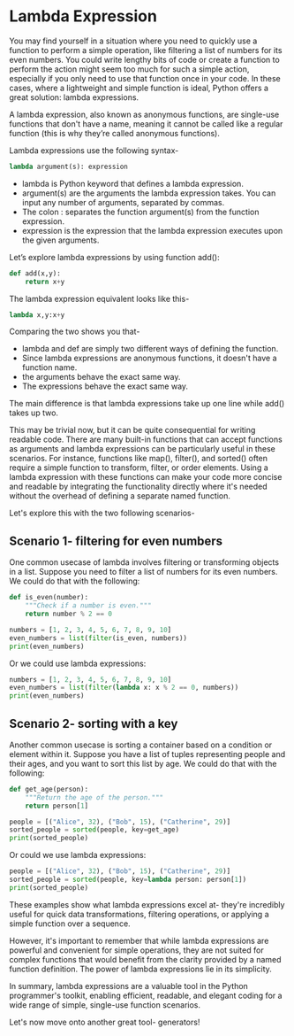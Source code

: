 # Lambda Expression

You may find yourself in a situation where you need to quickly use a function to perform a simple operation, like filtering a list of numbers for its even numbers. You could write lengthy bits of code or create a function to perform the action might seem too much for such a simple action, especially if you only need to use that function once in your code. In these cases, where a lightweight and simple function is ideal, Python offers a great solution: lambda expressions.

A lambda expression, also known as anonymous functions, are single-use functions that don't have a name, meaning it cannot be called like a regular function (this is why they’re called anonymous functions).

Lambda expressions use the following syntax-
```python
lambda argument(s): expression
```

* lambda is Python keyword that defines a lambda expression.
* argument(s) are the arguments the lambda expression takes. You can input any number of arguments, separated by commas.
* The colon : separates the function argument(s) from the function expression.
* expression is the expression that the lambda expression executes upon the given arguments.

Let’s explore lambda expressions by using function add():

```python
def add(x,y):
    return x+y
```

The lambda expression equivalent looks like this-

```python
lambda x,y:x+y
```
Comparing the two shows you that-
* lambda and def are simply two different ways of defining the function.
* Since lambda expressions are anonymous functions, it doesn't have a function name.
* the arguments behave the exact same way.
* The expressions behave the exact same way.

The main difference is that lambda expressions take up one line while add() takes up two.

This may be trivial now, but it can be quite consequential for writing readable code. There are many built-in functions that can accept functions as arguments and lambda expressions can be particularly useful in these scenarios. For instance, functions like map(), filter(), and sorted() often require a simple function to transform, filter, or order elements. Using a lambda expression with these functions can make your code more concise and readable by integrating the functionality directly where it's needed without the overhead of defining a separate named function.

Let's explore this with the two following scenarios-

## Scenario 1- filtering for even numbers

One common usecase of lambda involves filtering or transforming objects in a list. Suppose you need to filter a list of numbers for its even numbers. We could do that with the following: 

```python
def is_even(number):
    """Check if a number is even."""
    return number % 2 == 0

numbers = [1, 2, 3, 4, 5, 6, 7, 8, 9, 10]
even_numbers = list(filter(is_even, numbers))
print(even_numbers)
```

Or we could use lambda expressions:

```python
numbers = [1, 2, 3, 4, 5, 6, 7, 8, 9, 10]
even_numbers = list(filter(lambda x: x % 2 == 0, numbers))
print(even_numbers)
```

## Scenario 2- sorting with a key

Another common usecase is sorting a container based on a condition or element within it. Suppose you have a list of tuples representing people and their ages, and you want to sort this list by age. We could do that with the following:

```python
def get_age(person):
    """Return the age of the person."""
    return person[1]

people = [("Alice", 32), ("Bob", 15), ("Catherine", 29)]
sorted_people = sorted(people, key=get_age)
print(sorted_people)
```

Or could we use lambda expressions:

```python
people = [("Alice", 32), ("Bob", 15), ("Catherine", 29)]
sorted_people = sorted(people, key=lambda person: person[1])
print(sorted_people)
```

These examples show what lambda expressions excel at- they're incredibly useful for quick data transformations, filtering operations, or applying a simple function over a sequence.

However, it's important to remember that while lambda expressions are powerful and convenient for simple operations, they are not suited for complex functions that would benefit from the clarity provided by a named function definition. The power of lambda expressions lie in its simplicity.

In summary, lambda expressions are a valuable tool in the Python programmer's toolkit, enabling efficient, readable, and elegant coding for a wide range of simple, single-use function scenarios. 

Let's now move onto another great tool- generators!